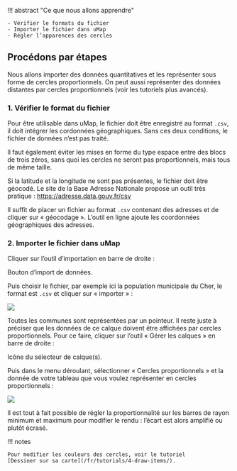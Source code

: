 !!! abstract "Ce que nous allons apprendre"

    - Vérifier le formats du fichier
    - Importer le fichier dans uMap
    - Régler l’apparences des cercles

## Procédons par étapes

Nous allons importer des données quantitatives et les représenter sous forme de cercles proportionnels. On peut aussi représenter des données distantes par cercles proportionnels (voir les tutoriels plus avancés).


### 1. Vérifier le format du fichier

Pour être utilisable dans uMap, le fichier doit être enregistré au format `.csv`, il doit intégrer les cordonnées géographiques. Sans ces deux conditions, le fichier de données n’est pas traité.

Il faut également éviter les mises en forme du type espace entre des blocs de trois zéros, sans quoi les cercles ne seront pas proportionnels, mais tous de même taille.

Si la latitude et la longitude ne sont pas présentes, le fichier doit être géocodé.
Le site de la Base Adresse Nationale propose un outil très pratique : <https://adresse.data.gouv.fr/csv>

Il suffit de placer un fichier au format `.csv` contenant des adresses et de cliquer sur « géocodage ». L’outil en ligne ajoute les coordonnées géographiques des adresses.

### 2. Importer le fichier dans uMap

Cliquer sur l’outil d’importation en barre de droite :

<shot-scraper
    data-output="static/tutoriels/upload-data.png"
    data-url="https://umap.openstreetmap.fr/fr/map/new/"
    data-alt="Bouton d’import de données."
    data-width="46"
    data-height="47"
    data-selector=".leaflet-toolbar-icon.upload-data"
    data-padding="5"
    >Bouton d’import de données.</shot-scraper>

Puis choisir le fichier, par exemple ici la population municipale du Cher, le format est `.csv` et cliquer sur « importer » :

![](../../static/tutoriels/circles-markers.png)

Toutes les communes sont représentées par un pointeur. Il reste juste à préciser que les données de ce calque doivent être affichées par cercles proportionnels. Pour ce faire, cliquer sur l’outil « Gérer les calques » en barre de droite :

<shot-scraper
    data-output="static/tutoriels/control-browse.png"
    data-url="https://umap.openstreetmap.fr/en/map/new/"
    data-alt="Icône du sélecteur de calque(s)."
    data-selector=".umap-control-browse"
    data-width="48"
    data-height="48"
    data-padding="5"
    >Icône du sélecteur de calque(s).</shot-scraper>

Puis dans le menu déroulant, sélectionner « Cercles proportionnels » et la donnée de votre tableau que vous voulez représenter en cercles proportionnels :

![](../../static/tutoriels/circles-proportional.jpg)

Il est tout à fait possible de régler la proportionnalité sur les barres de rayon minimum et maximum pour modifier le rendu : l’écart est alors amplifié ou plutôt écrasé.

!!! notes

    Pour modifier les couleurs des cercles, voir le tutoriel
    [Dessiner sur sa carte](/fr/tutorials/4-draw-items/).
